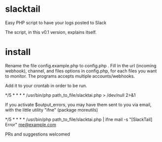 # slacktail
Easy PHP script to have your logs posted to Slack

The script, in this v0.1 version, explains itself.

# install

Rename the file config.example.php to config.php . Fill in the url (incoming webhook), channel, and files options in config.php, for each files you want to monitor. The programs accepts multiple accounts/webhooks.

Add it to your crontab in order to be run.

*/5 * * * * /usr/bin/php path_to_file/slacktai.php > /dev/null 2>&1

If you activate $output_errors, you may have them sent to you via email, with the little utility "ifne" (package moreutils)

*/5 * * * * /usr/bin/php path_to_file/slacktai.php | ifne mail -s "[SlackTail] Error" me@example.com

PRs and suggestions welcomed